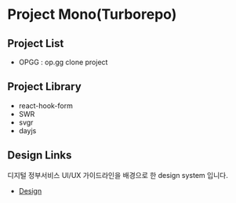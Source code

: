 # Project Mono(Turborepo)

## Project List
- OPGG : op.gg clone project

## Project Library
- react-hook-form
- SWR
- svgr
- dayjs

## Design Links
디지털 정부서비스 UI/UX 가이드라인을 배경으로 한 design system 입니다.
- [Design](https://uiux.egovframe.go.kr/guide/index.html)
